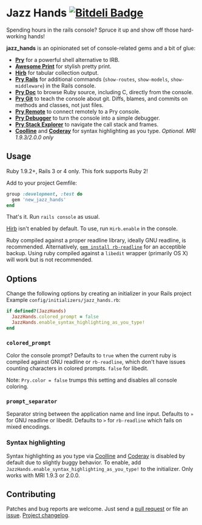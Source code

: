 Jazz Hands [![Bitdeli Badge](https://d2weczhvl823v0.cloudfront.net/nixme/jazz_hands/trend.png)](https://bitdeli.com/free "Bitdeli Badge")
==========

Spending hours in the rails console? Spruce it up and show off those
hard-working hands!

**jazz_hands** is an opinionated set of console-related gems and a bit of glue:

* [**Pry**][pry] for a powerful shell alternative to IRB.
* [**Awesome Print**][awesome_print] for stylish pretty print.
* [**Hirb**][hirb] for tabular collection output.
* [**Pry Rails**][pry-rails] for additional commands (`show-routes`,
  `show-models`, `show-middleware`) in the Rails console.
* [**Pry Doc**][pry-doc] to browse Ruby source, including C, directly from the
  console.
* [**Pry Git**][pry-git] to teach the console about git. Diffs, blames, and
  commits on methods and classes, not just files.
* [**Pry Remote**][pry-remote] to connect remotely to a Pry console.
* [**Pry Debugger**][pry-debugger] to turn the console into a simple debugger.
* [**Pry Stack Explorer**][pry-stack_explorer] to navigate the call stack and
  frames.
* [**Coolline**][coolline] and [**Coderay**][coderay] for syntax highlighting as
  you type. _Optional. MRI 1.9.3/2.0.0 only_


## Usage

Ruby 1.9.2+, Rails 3 or 4 only. This fork supports Ruby 2!

Add to your project Gemfile:

```ruby
group :development, :test do
  gem 'new_jazz_hands'
end
```

That's it. Run `rails console` as usual.

[Hirb][hirb] isn't enabled by default. To use, run `Hirb.enable` in the console.

Ruby compiled against a proper readline library, ideally GNU readline, is
recommended. Alternatively, [`gem install rb-readline`][rb-readline] for an
acceptible backup. Using ruby compiled against a `libedit` wrapper (primarily OS
X) will work but is not recommended.


## Options

Change the following options by creating an initializer in your Rails project
Example `config/initializers/jazz_hands.rb`:

```ruby
if defined?(JazzHands)
  JazzHands.colored_prompt = false
  JazzHands.enable_syntax_highlighting_as_you_type!
end
```

### `colored_prompt`

Color the console prompt? Defaults to `true` when the current ruby is compiled
against GNU readline or `rb-readline`, which don't have issues counting
characters in colored prompts. `false` for libedit.

Note: `Pry.color = false` trumps this setting and disables all console coloring.

### `prompt_separator`

Separator string between the application name and line input. Defaults to `»`
for GNU readline or libedit. Defaults to `>` for `rb-readline` which fails on
mixed encodings.

### Syntax highlighting

Syntax highlighting as you type via [Coolline][coolline] and [Coderay][coderay]
is disabled by default due to slightly buggy behavior. To enable, add
`JazzHands.enable_syntax_highlighting_as_you_type!` to the initializer. Only
works with MRI 1.9.3 or 2.0.0.


## Contributing

Patches and bug reports are welcome. Just send a [pull request][pullrequests] or
file an [issue][issues]. [Project changelog][changelog].


[pry]:                http://pry.github.com
[awesome_print]:      https://github.com/michaeldv/awesome_print
[hirb]:               https://github.com/cldwalker/hirb
[pry-rails]:          https://github.com/rweng/pry-rails
[pry-doc]:            https://github.com/pry/pry-doc
[pry-git]:            https://github.com/pry/pry-git
[pry-debugger]:       https://github.com/nixme/pry-debugger
[pry-remote]:         https://github.com/Mon-Ouie/pry-remote
[pry-stack_explorer]: https://github.com/pry/pry-stack_explorer
[coolline]:           https://github.com/Mon-Ouie/coolline
[coderay]:            https://github.com/rubychan/coderay
[rb-readline]:        https://github.com/luislavena/rb-readline
[pullrequests]:       https://github.com/nixme/jazz_hands/pulls
[issues]:             https://github.com/nixme/jazz_hands/issues
[changelog]:          https://github.com/nixme/jazz_hands/blob/master/CHANGELOG.md
